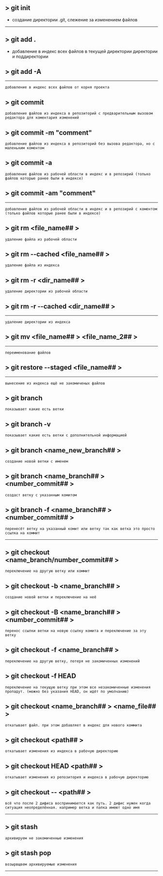 ## > git init
* создание директории .git, слежение за изменением файлов
---
## > git add .
* добавление в индекс всех файлов в текущей директории директории и поддиректории

## > git add -A
---
    добавление в индекс всех файлов от корня проекта

## > git commit

    добавление файлов из индекса в репозиторий с предварительным вызовом редактора для коментария изменений

## > git commit -m "comment"

    добавление файлов из индекса в репозиторий без вызова редактора, но с маленьким коментом

## > git commit -a

    добавление файлов из рабочей области в индекс и в репозирий (только файлов которые ранее были в индексе)

## > git commit -am "comment"
---
    добавление файлов из рабочей области в индекс и в репозирий с коментом (только файлов которые ранее были в индексе)

## > git rm <file_name## >

    удаление файла из рабочей области

## > git rm --сached <file_name## >

    удаление файла из индекса

## > git rm -r <dir_name## >

    удаление директории из рабочей области

## > git rm -r --сached <dir_name## >
---
    удаление директории из индекса

## > git mv <file_name## > <file_name_2## >
---
    переименование файлов

## > git restore --staged <file_name## >
---
    вынесение из индекса ещё не закомиченых файлов

## > git branch

    показывает какие есть ветки

## > git branch -v

    показывает какие есть ветки с дополнительной информацией

## > git branch <name_new_branch## >

    создание новой ветки с именем

## > git branch <name_branch## > <number_commit## >

    создаст ветку с указанным комитом

## > git branch -f <name_branch## > <number_commit## >

    перенесёт ветку на указанный комит или ветку так как ветка это просто ссылка на коммит
---
## > git checkout <name_branch/number_commit## >

    переключение на другую ветку или коммит

## > git checkout -b <name_branch## >

    создание новой ветки и переключение на неё

## > git checkout -B <name_branch## > <number_commit## >

    перенос ссылки ветки на новую ссылку комита и переключение за эту ветку

## > git checkout -f <name_branch## >

    переключение на другую ветку, потеря не закомиченных изменений

## > git checkout -f HEAD

    переключение на текущую ветку при этом все незакомиченные изменения пропадут. (можно без указания HEAD, он идёт по умолчанию)

## > git checkout <name_branch## > <name_file## >

    откатывает файл. при этом добавляет в индекс для нового коммита

## > git checkout <path## >

    откатывает изменения из индекса в рабочую директорию

## > git checkout HEAD <path## >

    откатывает изменения из репозитория и индекса в рабочую директорию

## > git checkout -- <path## >

    всё что после 2 дифиса воспринимается как путь. 2 дифис нужен когда ситуация неопределённая. например ветка и папка имеют одно имя
---
## > git stash

    архивируем не закомиченные изменения

## > git stash pop

    возырвщвем архивируемые изменения

---